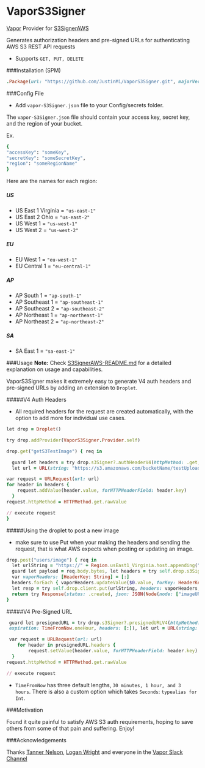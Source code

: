# VaporS3Signer

[Vapor](https://vapor.codes/) Provider for [S3SignerAWS](https://github.com/JustinM1/S3SignerAWS)

Generates authorization headers and pre-signed URLs for authenticating AWS S3 REST API requests
* Supports `GET, PUT, DELETE`

 ###Installation (SPM)

```ruby
.Package(url: "https://github.com/JustinM1/VaporS3Signer.git", majorVersion: 1)
 ```

###Config File

- Add `vapor-S3Signer.json` file to your Config/secrets folder.

The `vapor-S3Signer.json` file should contain your access key, secret key, and the region of your bucket.

Ex.
```ruby
{
"accessKey": "someKey",
"secretKey": "someSecretKey",
"region": "someRegionName"
}
```
Here are the names for each region:
##### US
* US East 1 Virginia = `"us-east-1"`
* US East 2 Ohio = `"us-east-2"`
* US West 1 = `"us-west-1"`
* US West 2 = `"us-west-2"`

##### EU

* EU West 1 = `"eu-west-1"`
* EU Central 1 = `"eu-central-1"`

##### AP

* AP South 1 = `"ap-south-1"`
* AP Southeast 1 = `"ap-southeast-1"`
* AP Southeast 2 = `"ap-southeast-2"`
* AP Northeast 1 = `"ap-northeast-1"`
* AP Northeast 2 = `"ap-northeast-2"`

##### SA

* SA East 1 = `"sa-east-1"`

###Usage
**Note:** Check [S3SignerAWS-README.md](https://github.com/JustinM1/S3SignerAWS/blob/master/README.md) for a detailed explanation on usage and capabilities.

VaporS3Signer makes it extremely easy to generate V4 auth headers and pre-signed URLs by adding an extension to `Droplet`.

#####V4 Auth Headers
- All required headers for the request are created automatically, with the option to add more for individual use cases. 

```ruby
let drop = Droplet()

try drop.addProvider(VaporS3Signer.Provider.self)

drop.get("getS3TestImage") { req in

  guard let headers = try drop.s3Signer?.authHeaderV4(httpMethod: .get, urlString: "https://s3.amazonaws.com/bucketName/testUploadImage.png", headers: [:], payload: .none),
  let url = URL(string: "https://s3.amazonaws.com/bucketName/testUploadImage.png") else { throw Abort.serverError }

var request = URLRequest(url: url)
for header in headers {
    request.addValue(header.value, forHTTPHeaderField: header.key)
  }
request.httpMethod = HTTPMethod.get.rawValue

// execute request
}
```
#####Using the droplet to post a new image
- make sure to use Put when your making the headers and sending the request, that is what AWS expects when posting or updating an image.
```ruby
drop.post("users/image") { req in
  let urlString = "https://" + Region.usEast1_Virginia.host.appending("/users/\(someUserId)")
  guard let payload = req.body.bytes, let headers = try self.drop.s3Signer?.authHeaderV4(httpMethod: .put, urlString: urlString, headers: [:], payload: Payload.bytes(payload)) else { throw Abort.serverError }
  var vaporHeaders: [HeaderKey: String] = [:]
  headers.forEach { vaporHeaders.updateValue($0.value, forKey: HeaderKey($0.key)) }
  let resp = try self.drop.client.put(urlString, headers: vaporHeaders, query: [:], body: Body(payload))
  return try Response(status: .created, json: JSON(Node(node: ["imageURL": urlString])))
}
```

#####V4 Pre-Signed URL

```ruby
 guard let presignedURL = try drop.s3Signer?.presignedURLV4(httpMethod: .get, urlString: "https://s3.amazonaws.com/bucketName/testUploadImage.png",
 expiration: TimeFromNow.oneHour, headers: [:]), let url = URL(string: presignedURL.urlString) else { throw Abort.serverError }

 var request = URLRequest(url: url)
    for header in presignedURL.headers {
        request.setValue(header.value, forHTTPHeaderField: header.key)
  }
request.httpMethod = HTTPMethod.get.rawValue

// execute request
```

* `TimeFromNow` has three default lengths, `30 minutes, 1 hour, and 3 hours`. There is also a custom option which takes `Seconds`: `typealias for Int`.

###Motivation

Found it quite painful to satisfy AWS S3 auth requirements, hoping to save others from some of that pain and suffering. Enjoy!

###Acknowledgements

Thanks [Tanner Nelson](https://github.com/tannernelson), [Logan Wright](https://github.com/LoganWright) and everyone in the [Vapor Slack Channel](http://vapor.team/)
